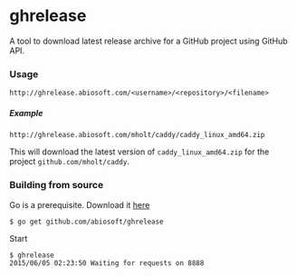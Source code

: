 # ghrelease

A tool to download latest release archive for a GitHub project using GitHub API.

### Usage

```
http://ghrelease.abiosoft.com/<username>/<repository>/<filename>
```
##### Example
```
http://ghrelease.abiosoft.com/mholt/caddy/caddy_linux_amd64.zip
```
This will download the latest version of `caddy_linux_amd64.zip` for the project `github.com/mholt/caddy`.

### Building from source

Go is a prerequisite. Download it [here](http://golang.org/doc/install.html)

```shell
$ go get github.com/abiosoft/ghrelease
```
Start
```
$ ghrelease
2015/06/05 02:23:50 Waiting for requests on 8888
```

